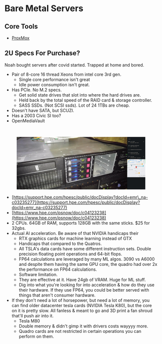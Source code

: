 # Bare Metal Servers

## Core Tools

* [ProxMox](https://proxmox.com/en/)

## 2U Specs For Purchase?

Noah bought servers after covid started. Trapped at home and bored.

* Pair of 8-core 16 thread Xeons from intel core 3rd gen.
  * Single core performance isn't great
  * Idle power consumption isn't great.
* Has PCIe. No M.2 specs.
  * Get solid state drives that slot into where the hard drives are.
  * Held back by the total speed of the RAID card & storage controller.
  * SASS SSDs. (Not SCSI ssds). Lot of 24 1TBs are cheap.&#x20;
* Doesn't have SATA, but SCUZI.&#x20;
* Has a 2003 Civic SI too?
* OpenMediaVault

<figure><img src="../../../.gitbook/assets/CleanShot 2024-07-05 at 16.39.51@2x.png" alt=""><figcaption></figcaption></figure>

<figure><img src="../../../.gitbook/assets/image (1) (1) (1) (1) (1) (1) (1) (1) (1) (1) (1) (1) (1) (1) (1) (1) (1) (1) (1) (1) (1).png" alt=""><figcaption></figcaption></figure>



* [https://support.hpe.com/hpesc/public/docDisplay?docId=emr\_na-c03235277](https://support.hpe.com/hpesc/public/docDisplay?docId=emr_na-c03235277)
* [https://www.hpe.com/psnow/doc/c04123238](https://www.hpe.com/psnow/doc/c04123238)
* 2 CPUs. 64GB of RAM, supports 128GB with the same sticks.  $25 for 32gbs.
* Actual AI acceleration. Be aware of that NVIDIA handicaps their&#x20;
  * RTX graphics cards for machine learning instead of GTX
  * Handicaps that compared to the Quatros.
  * All TSLA's data cards have some different instruction sets. Double precision floating point operations and 64-bit flops.&#x20;
  * FP64 calculations are leveraged by many ML algos. 3090 vs A6000 and despite them having the same GPU core, the quadro had over 2x the performance on FP64 calculations.
  * Software limitation.
  * They are effective at it. Have 24gb of VRAM. Huge for ML stuff.&#x20;
  * Dig into what you're looking for into acceleration & how do they use their hardware. If they use FP64, you could be better served with things that aren't consumer hardware.
* If they don't need a lot of horsepower, but need a lot of memory, you can find older datacenter tesla cards (NVIDIA Tesla K80), but the core on it is pretty slow. All fanless & meant to go and 3D print a fan shroud that'll push air into it.
  * Tesla M80
  * Double memory & didn't gimp it with drivers costs wayyyy more.&#x20;
  * Quadro cards are not restricted in certain operations you can perform on them.

